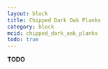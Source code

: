 ```yaml
---
layout: block
title: Chipped Dark Oak Planks
category: block
mcid: chipped_dark_oak_planks
todo: true
---
```



**TODO**
